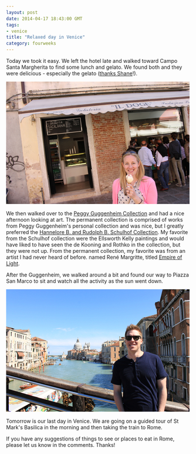 ```yaml
---
layout: post
date: 2014-04-17 18:43:00 GMT
tags:
- venice
title: "Relaxed day in Venice"
category: fourweeks
---
```

<p>Today we took it easy. We left the hotel late and walked toward&nbsp;Campo Santa Margherita to find some lunch and gelato. We found both and they were delicious - especially the gelato (<a href="https://twitter.com/shaneadams/status/456039525207126017">thanks Shane</a>!).</p>
<p><img alt="image" src="/images/55dbf1e0792712509b61bbfb32a280a2b7e0ab83e821194706a94b57188ca184.jpg" /></p>
<p></p>
<p>We then walked over to the <a href="http://www.guggenheim-venice.it/inglese/default.html">Peggy Guggenheim Collection</a>&nbsp;and had a nice afternoon looking at art. The permanent collection is comprised of works from Peggy Guggenheim's personal collection and was nice, but I greatly preferred the&nbsp;<a href="http://www.guggenheim-venice.it/inglese/collections/collection2.php?id_cat=18">Hannelore B. and Rudolph B. Schulhof Collection</a>. My favorite from the Schulhof collection were the Ellsworth Kelly paintings and would have liked to have seen the de Kooning and Rothko in the collection, but they were not up. From the permanent collection, my favorite was from an artist I had never heard of before. named Ren&eacute; Margritte, titled <a href="http://www.guggenheim-venice.it/inglese/collections/artisti/dettagli/opere_dett.php?id_art=103&amp;id_opera=206&amp;page=">Empire of Light</a>.&nbsp;</p>
<p>After the Guggenheim, we walked around a bit and found our way to&nbsp;Piazza San Marco to sit and watch all the activity as the sun went down.</p>
<p><img alt="image" src="/images/ba09806aa3b39305b287a7bdddc22d2240f3e18a04c4d33c1ab14c4e0e37928e.jpg" /></p>
<p></p>
<p>Tomorrow is our last day in Venice. We are going on a guided tour of&nbsp;St Mark's Basilica in the morning and then taking the train to Rome.</p>
<p>If you have any suggestions of things to see or places to eat in Rome, please let us know in the comments. Thanks!</p>
